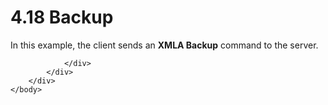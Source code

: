 <html dir="LTR" xmlns:mshelp="http://msdn.microsoft.com/mshelp" xmlns:ddue="http://ddue.schemas.microsoft.com/authoring/2003/5" xmlns:xlink="http://www.w3.org/1999/xlink" xmlns:tool="http://www.microsoft.com/tooltip">
    <head>
        <meta http-equiv="Content-Type" content="text/html; CHARSET=utf-8"></meta>
        <meta name="save" content="history"></meta>
        <title>4.18 Backup</title>
        <xml>
            <mshelp:toctitle title="4.18 Backup"></mshelp:toctitle>
            <mshelp:rltitle title="[MS-SSAS]: Backup"></mshelp:rltitle>
            <mshelp:keyword index="A" term="5aa3cc47-70cc-48e6-9c92-6adc6b7a763f"></mshelp:keyword>
            <mshelp:attr name="DCSext.ContentType" value="open specification"></mshelp:attr>
            <mshelp:attr name="AssetID" value="5aa3cc47-70cc-48e6-9c92-6adc6b7a763f"></mshelp:attr>
            <mshelp:attr name="TopicType" value="kbRef"></mshelp:attr>
            <mshelp:attr name="DCSext.Title" value="[MS-SSAS]: Backup" />
        </xml>
    </head>
    <body>
        <div id="header">
            <h1 class="heading">4.18 Backup</h1>
        </div>
        <div id="mainSection">
            <div id="mainBody">
                <div id="allHistory" class="saveHistory"></div>
                <div id="sectionSection0" class="section" name="collapseableSection">
                    

<p>In this example, the client sends an <b>XMLA Backup</b>
command to the server.</p>


                </div>
            </div>
        </div>
    </body>
</html>